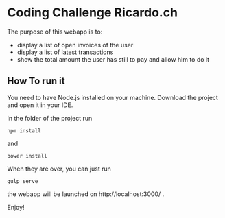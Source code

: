 # Coding Challenge Ricardo.ch

The purpose of this webapp is to:
- display a list of open invoices of the user
- display a list of latest transactions
- show the total amount the user has still to pay and allow him to do it

## How To run it

You need to have Node.js installed on your machine.
Download the project and open it in your IDE.

In the folder of the project run
```shell
npm install
```

and

```shell
bower install
``` 

When they are over, you can just run
```shell
gulp serve
``` 
the webapp will be launched on http://localhost:3000/ .

Enjoy!
